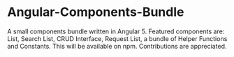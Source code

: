 # Angular-Components-Bundle
A small components bundle written in Angular 5. Featured components are: List, Search List, CRUD Interface, Request List, a bundle of Helper Functions and Constants. This will be available on npm. Contributions are appreciated.
